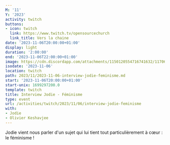 ```yaml
---
M: '11'
Y: '2023'
activity: twitch
buttons:
- icon: twitch
  link: https://www.twitch.tv/opensourcechurch
  link_title: Vers la chaine
date: '2023-11-06T20:00:00+01:00'
display: light
duration: '2:00:00'
end: '2023-11-06T22:00:00+01:00'
image: https://cdn.discordapp.com/attachments/1150120554716741632/1170643976341172314/IMG_20231105_094032_219.jpg?ex=6559ca29&amp;is=65475529&amp;hm=818d3812296e04a5667d7810bd4b457ebd2a74b6476a4a6b2c0077667eeefa6b&amp;
isodate: '2023-11-06'
location: twitch
path: 2023/11/2023-11-06-interview-jodie-feminisme.md
start: '2023-11-06T20:00:00+01:00'
start-unix: 1699297200.0
template: twitch
title: Interview Jodie - Féminisme
type: event
url: /activities/twitch/2023/11/06/interview-jodie-feminisme
with:
- Jodie
- Olivier Keshavjee
---
```

Jodie vient nous parler d'un sujet qui lui tient tout particulièrement à cœur : le féminisme !